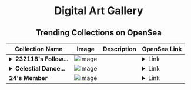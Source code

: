 <div align="center">

# Digital Art Gallery

## Trending Collections on OpenSea

| Collection Name                       | Image                                                                                     | Description                       | OpenSea Link                                                                                          |
|---------------------------------------|-------------------------------------------------------------------------------------------|-----------------------------------|--------------------------------------------------------------------------------------------------------|
| **<details><summary>232118's Follow...</summary>232118's Follower</details>** | ![Image](https://i.seadn.io/s/raw/files/19f9f090920392cc3650cbdf4361755b.png?w=500&auto=format?w=200&auto=format) |  | <details><summary>Link</summary>[232118's Follower](https://opensea.io/collection/232118-s-follower)</details> |
| **<details><summary>Celestial Dance...</summary>Celestial Dance - Lights II</details>** | ![Image](https://i.seadn.io/s/raw/files/44452a6c70fbad3fd1d9f2f6b156dff4.png?w=500&auto=format?w=200&auto=format) |  | <details><summary>Link</summary>[Celestial Dance - Lights II](https://opensea.io/collection/celestial-dance-lights-ii)</details> |
| **24's Member** | ![Image](https://i.seadn.io/s/raw/files/34916265a4cbe104c8cbceba492b3f99.png?w=500&auto=format?w=200&auto=format) |  | <details><summary>Link</summary>[24's Member](https://opensea.io/collection/24-s-member-1)</details> |

</div>